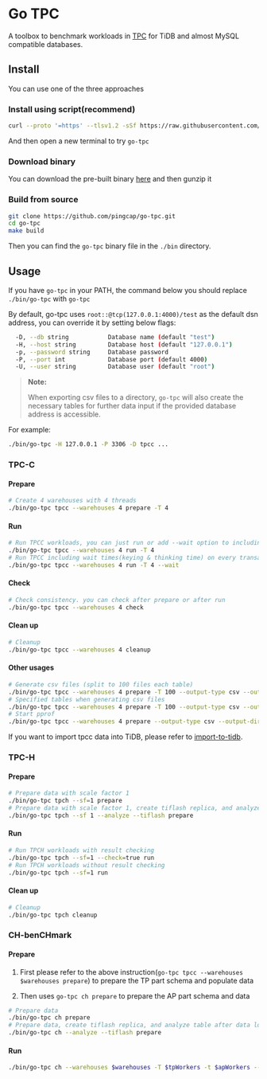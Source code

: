 # Go TPC

A toolbox to benchmark workloads in [TPC](http://www.tpc.org/) for TiDB and almost MySQL compatible databases.

## Install

You can use one of the three approaches

### Install using script(recommend)

```bash
curl --proto '=https' --tlsv1.2 -sSf https://raw.githubusercontent.com/pingcap/go-tpc/master/install.sh | sh
```

And then open a new terminal to try `go-tpc`

### Download binary

You can download the pre-built binary [here](https://github.com/pingcap/go-tpc/releases) and then gunzip it

### Build from source

```bash
git clone https://github.com/pingcap/go-tpc.git
cd go-tpc
make build
```

Then you can find the `go-tpc` binary file in the `./bin` directory.

## Usage

If you have `go-tpc` in your PATH, the command below you should replace `./bin/go-tpc` with `go-tpc`

By default, go-tpc uses `root::@tcp(127.0.0.1:4000)/test` as the default dsn address, you can override it by setting below flags:

```bash
  -D, --db string           Database name (default "test")
  -H, --host string         Database host (default "127.0.0.1")
  -p, --password string     Database password
  -P, --port int            Database port (default 4000)
  -U, --user string         Database user (default "root")

```

> **Note:**
>
> When exporting csv files to a directory, `go-tpc` will also create the necessary tables for further data input if 
> the provided database address is accessible.

For example:

```bash
./bin/go-tpc -H 127.0.0.1 -P 3306 -D tpcc ...
```

### TPC-C

#### Prepare

```bash
# Create 4 warehouses with 4 threads
./bin/go-tpc tpcc --warehouses 4 prepare -T 4
```

#### Run

```bash
# Run TPCC workloads, you can just run or add --wait option to including wait times
./bin/go-tpc tpcc --warehouses 4 run -T 4
# Run TPCC including wait times(keying & thinking time) on every transactions
./bin/go-tpc tpcc --warehouses 4 run -T 4 --wait
```

#### Check

```bash
# Check consistency. you can check after prepare or after run
./bin/go-tpc tpcc --warehouses 4 check
```

#### Clean up

```bash
# Cleanup
./bin/go-tpc tpcc --warehouses 4 cleanup
```

#### Other usages

```bash
# Generate csv files (split to 100 files each table)
./bin/go-tpc tpcc --warehouses 4 prepare -T 100 --output-type csv --output-dir data
# Specified tables when generating csv files
./bin/go-tpc tpcc --warehouses 4 prepare -T 100 --output-type csv --output-dir data --tables history,orders
# Start pprof
./bin/go-tpc tpcc --warehouses 4 prepare --output-type csv --output-dir data --pprof :10111
```

If you want to import tpcc data into TiDB, please refer to [import-to-tidb](docs/import-to-tidb.md).

### TPC-H

#### Prepare

```bash
# Prepare data with scale factor 1
./bin/go-tpc tpch --sf=1 prepare
# Prepare data with scale factor 1, create tiflash replica, and analyze table after data loaded
./bin/go-tpc tpch --sf 1 --analyze --tiflash prepare
```

#### Run

```bash
# Run TPCH workloads with result checking
./bin/go-tpc tpch --sf=1 --check=true run
# Run TPCH workloads without result checking
./bin/go-tpc tpch --sf=1 run
```

#### Clean up

```bash
# Cleanup
./bin/go-tpc tpch cleanup
```

### CH-benCHmark

#### Prepare

1. First please refer to the above instruction(`go-tpc tpcc --warehouses $warehouses prepare`) to prepare the TP part schema and populate data

2. Then uses `go-tpc ch prepare` to prepare the AP part schema and data

```bash
# Prepare data
./bin/go-tpc ch prepare
# Prepare data, create tiflash replica, and analyze table after data loaded
./bin/go-tpc ch --analyze --tiflash prepare
```

#### Run

```bash
./bin/go-tpc ch --warehouses $warehouses -T $tpWorkers -t $apWorkers --time $measurement-time run
```
